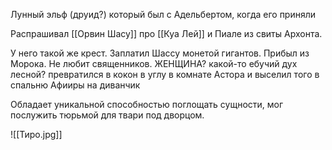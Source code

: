 Лунный эльф (друид?) который был с Адельбертом, когда его приняли

Распрашивал [[Орвин Шасу]] про [[Куа Лей]]  и Пиале из свиты Архонта.

У него такой же крест. Заплатил Шассу монетой гигантов. Прибыл из Морока. Не любит священников.
ЖЕНЩИНА?
какой-то ебучий дух лесной? превратился в кокон в углу в комнате Астора и выселил того в спальню Афииры на диванчик

Обладает уникальной способностью поглощать сущности, мог послужить тюрьмой для твари под дворцом. 

![[Тиро.jpg]]

